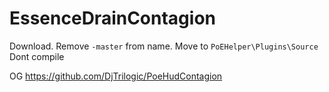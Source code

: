 # EssenceDrainContagion

Download. Remove `-master` from name. Move to `PoEHelper\Plugins\Source` Dont compile

OG https://github.com/DjTrilogic/PoeHudContagion
